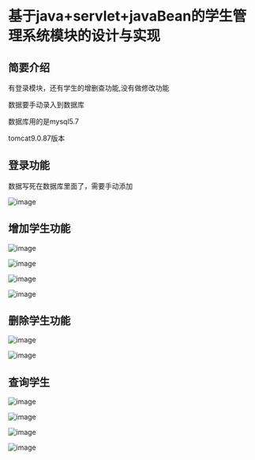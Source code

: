 

# 基于java+servlet+javaBean的学生管理系统模块的设计与实现

## 简要介绍

有登录模块，还有学生的增删查功能,没有做修改功能

数据要手动录入到数据库

数据库用的是mysql5.7

tomcat9.0.87版本



## 登录功能

数据写死在数据库里面了，需要手动添加

![image](https://github.com/TTTZ88/-jsp-servlet-javaBean-demo/blob/main/images\登录1.png)

## 增加学生功能

![image](https://github.com/TTTZ88/-jsp-servlet-javaBean-demo/blob/main/images\添加学生成功1.png)

![image](https://github.com/TTTZ88/-jsp-servlet-javaBean-demo/blob/main/images\新增学生1.png)

![image](https://github.com/TTTZ88/-jsp-servlet-javaBean-demo/blob/main/images\新增学生必要1.png)

![image](https://github.com/TTTZ88/-jsp-servlet-javaBean-demo/blob/main/images\插入学生1.png)

## 删除学生功能

![image](https://github.com/TTTZ88/-jsp-servlet-javaBean-demo/blob/main/images\删除空提醒1.png)

![image](https://github.com/TTTZ88/-jsp-servlet-javaBean-demo/blob/main/images\删除学生成功1.png)

## 查询学生

![image](https://github.com/TTTZ88/-jsp-servlet-javaBean-demo/blob/main/images\查询空提醒1.png)

![image](https://github.com/TTTZ88/-jsp-servlet-javaBean-demo/blob/main/images\查询学生1.png)

![image](https://github.com/TTTZ88/-jsp-servlet-javaBean-demo/blob/main/images\查询学生成功1.png)

![image](https://github.com/TTTZ88/-jsp-servlet-javaBean-demo/blob/main/images\查询学生为空1.png)
